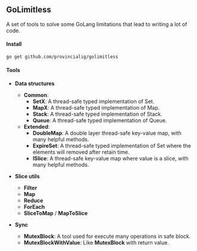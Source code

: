 ## GoLimitless

A set of tools to solve some GoLang limitations that lead to writing a lot of code.

#### Install
```bash
go get github.com/provincialig/golimitless
```

#### Tools

- **Data structures**
  - **Common**:
    - **SetX**: A thread-safe typed implementation of Set.
    - **MapX**: A thread-safe typed implementation of Map.
    - **Stack**: A thread-safe typed implementation of Stack.
    - **Queue**: A thread-safe typed implementation of Queue.
  - **Extended**:
    - **DoubleMap**: A double layer thread-safe key-value map, with many helpful methods.
    - **ExpireSet**: A thread-safe typed implementation of Set where the elements will removed after retain time.
    - **ISlice**: A thread-safe key-value map where value is a slice, with many helpful methods.

- **Slice utils**
  - **Filter**
  - **Map**
  - **Reduce**
  - **ForEach**
  - **SliceToMap** / **MapToSlice**

- **Sync**
  - **MutexBlock**: A tool used for execute many operations in safe block.
  - **MutexBlockWithValue**: Like **MutexBlock** with return value.